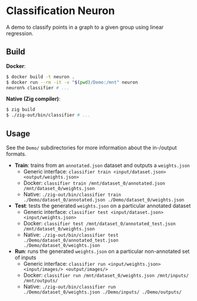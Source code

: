 
# Classification Neuron

A demo to classify points in a graph to a given group using linear regression.

## Build

**Docker**:

```bash
$ docker build -t neuron .
$ docker run --rm -it -v "$(pwd)/Demo:/mnt" neuron
neuron% classifier # ...
```

**Native (Zig compiler)**:

```bash
$ zig build
$ ./zig-out/bin/classifier # ...
```

## Usage

See the `Demo/` subdirectories for more information about the in-/output formats.

* **Train**: trains from an `annotated.json` dataset and outputs a `weights.json`
    - Generic interface: `classifier train <input/dataset.json> <output/weights.json>`
    - Docker: `classifier train /mnt/dataset_0/annotated.json /mnt/dataset_0/weights.json`
    - Native: `./zig-out/bin/classifier train ./Demo/dataset_0/annotated.json ./Demo/dataset_0/weights.json`
* **Test**: tests the generated `weights.json` on a particular annotated dataset
    - Generic interface: `classifier test <input/dataset.json> <input/weights.json>`
    - Docker: `classifier test /mnt/dataset_0/annotated_test.json /mnt/dataset_0/weights.json`
    - Native: `./zig-out/bin/classifier test ./Demo/dataset_0/annotated_test.json ./Demo/dataset_0/weights.json`
* **Run**: runs the generated `weights.json` on a particular non-annotated set of inputs
    - Generic interface: `classifier run <input/weights.json> <input/images/> <output/images/>`
    - Docker: `classifier run /mnt/dataset_0/weights.json /mnt/inputs/ /mnt/outputs/`
    - Native: `./zig-out/bin/classifier run ./Demo/dataset_0/weights.json ./Demo/inputs/ ./Demo/outputs/`

